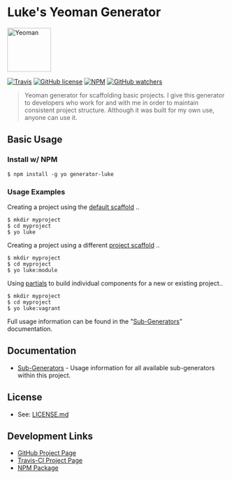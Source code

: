 # Luke's Yeoman Generator

<img src="https://cdn.rawgit.com/vmadman/generator-luke-common/master/docs/images/yeoman.svg" alt="Yeoman" width="100px" />

[![Travis](https://img.shields.io/travis/vmadman/generator-luke-common.svg)](https://travis-ci.org/vmadman/generator-luke-common)
[![GitHub license](https://img.shields.io/badge/license-MIT-blue.svg?style=flat-square)](https://raw.githubusercontent.com/vmadman/generator-luke-common/master/LICENSE.md)
[![NPM](https://img.shields.io/npm/v/generator-luke.svg)](https://www.npmjs.com/package/generator-luke)
[![GitHub watchers](https://img.shields.io/github/watchers/vmadman/generator-luke-common.svg?style=social&label=Watch)](https://github.com/vmadman/generator-luke-common)


> Yeoman generator for scaffolding basic projects.  I give this generator to
developers who work for and with me in order to maintain consistent project
structure.  Although it was built for my own use, anyone can use it.

## Basic Usage

### Install w/ NPM

```
$ npm install -g yo generator-luke
```

### Usage Examples

Creating a project using the [default scaffold](docs/generators.md#project-scaffolds-1) ..

```
$ mkdir myproject
$ cd myproject
$ yo luke
```

Creating a project using a different [project scaffold](docs/generators.md#project-scaffolds-1) ..

```
$ mkdir myproject
$ cd myproject
$ yo luke:module
```

Using [partials](docs/generators.md#partials-1) to build individual components for a new or existing project..

```
$ mkdir myproject
$ cd myproject
$ yo luke:vagrant
```

Full usage information can be found in the "[Sub-Generators](docs/generators.md)" documentation.


## Documentation

* [Sub-Generators](docs/generators.md) - Usage information for all available sub-generators within this project.

## License

* See: [LICENSE.md](LICENSE.md)

## Development Links

* [GitHub Project Page](https://github.com/vmadman/generator-luke-common)
* [Travis-CI Project Page](https://travis-ci.org/vmadman/generator-luke-common)
* [NPM Package](https://www.npmjs.com/package/generator-luke)

